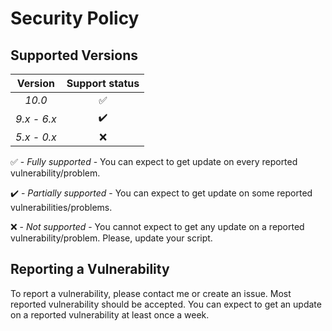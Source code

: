 # Security Policy

## Supported Versions

| Version | Support status |
| :-: | :-: |
| _10.0_ | :white_check_mark: |
| _9.x - 6.x_ | :heavy_check_mark: |
| _5.x - 0.x_ | :x: |

:white_check_mark: - _Fully supported_ - You can expect to get update on every reported vulnerability/problem.

:heavy_check_mark: - _Partially supported_ - You can expect to get update on some reported vulnerabilities/problems.

:x: - _Not supported_ - You cannot expect to get any update on a reported vulnerability/problem. Please, update your script.

## Reporting a Vulnerability

To report a vulnerability, please contact me or create an issue.
Most reported vulnerability should be accepted. You can expect to get 
an update on a reported vulnerability at least once a week.
